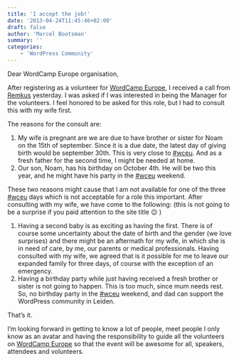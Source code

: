 ```yaml
---
title: 'I accept the job!'
date: '2013-04-24T11:45:46+02:00'
draft: false
author: 'Marcel Bootsman'
summary: ''
categories:
    - 'WordPress Community'
---
```

Dear WordCamp Europe organisation,

After registering as a volunteer for [WordCamp Europe](http://2013.europe.wordcamp.org/), I received a call from [Remkus](https://remkusdevries.com/) yesterday. I was asked if I was interested in being the Manager for the volunteers. I feel honored to be asked for this role, but I had to consult this with my wife first.

The reasons for the consult are:

1. My wife is pregnant are we are due to have brother or sister for Noam on the 15th of september. Since it is a due date, the latest day of giving birth would be september 30th. This is very close to [\#wceu](https://twitter.com/search?q=%23wceu). And as a fresh father for the second time, I might be needed at home.
2. Our son, Noam, has his birthday on October 4th. He will be two this year, and he might have his party in the [\#wceu](https://twitter.com/search?q=%23wceu) weekend.

These two reasons might cause that I am not available for one of the three [\#wceu](https://twitter.com/search?q=%23wceu) days which is not acceptable for a role this important. After consulting with my wife, we have come to the following: (this is not going to be a surprise if you paid attention to the site title 😉 )

1. Having a second baby is as exciting as having the first. There is of course some uncertainty about the date of birth and the gender (we love surprises) and there might be an aftermath for my wife, in which she is in need of care, by me, our parents or medical professionals. Having consulted with my wife, we agreed that is it possible for me to leave our expanded family for three days, of course with the exception of an emergency.
2. Having a birthday party while just having received a fresh brother or sister is not going to happen. This is too much, since mum needs rest. So, no birthday party in the [\#wceu](https://twitter.com/search?q=%23wceu) weekend, and dad can support the WordPress community in Leiden.

That’s it.

I’m looking forward in getting to know a lot of people, meet people I only know as an avatar and having the responsibility to guide all the volunteers on [WordCam](http://2013.europe.wordcamp.org/)[p Europe](http://2013.europe.wordcamp.org/) so that the event will be awesome for all, speakers, attendees and volunteers.